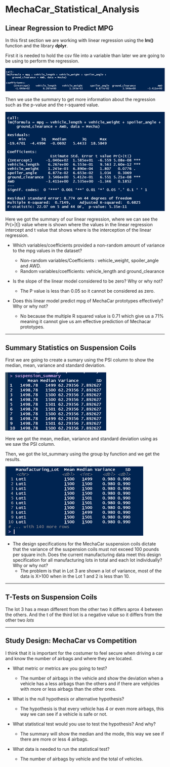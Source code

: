 # MechaCar_Statistical_Analysis

## Linear Regression to Predict MPG

In this first section we are working with linear regression using the **lm()** function and the library **dplyr**.

First it is needed to hold the csv file into a variable than later we are going to be using to perform the regression.

![alt text](resources/linear_regression.png)

Then  we use the summary to get more information about the regression such as the p-value and the r-squared value.

![alt text](resources/Screenshot_1.png)

Here we got the summary of our linear regression, where we can see the Pr(>|t|) value where is shown where the values in the linear regression intercept and t value that shows where is the interception of the linear regression.

- Which variables/coefficients provided a non-random amount of variance to the mpg values in the dataset?
    - Non-random variables/Coefficients : vehicle_weight, spoiler_angle and AWD.
    - Random variables/coefficients: vehicle_length and ground_clearance
    
- Is the slope of the linear model considered to be zero? Why or why not?
    - The P value is less than 0.05 so it cannot be considered as zero.

- Does this linear model predict mpg of MechaCar prototypes effectively? Why or why not?
    - No because the multiple R squared value is 0.71 which give us a 71% meaning it cannot give us am effective prediction of Mechacar prototypes.


---------------
## Summary Statistics on Suspension Coils

First we are going to create a sumary using the PSI column to show the median, mean, variance and standard deviation.

![alt text](resources/Screenshot_2.png)

Here we got the mean, median, variance and standard deviation using as we saw the PSI column. 

Then, we got the lot_summary using the group by function and we get the results.

![alt text](resources/Screenshot_3.png)

- The design specifications for the MechaCar suspension coils dictate that the variance of the suspension coils must not exceed 100 pounds per square inch. Does the current manufacturing data meet this design specification for all manufacturing lots in total and each lot individually? Why or why not?
    - The problem is that in Lot 3 are shown a lot of variance, most of the data is X>100 when in the Lot 1 and 2 is less than 10. 

--------------------------------------------------------

## T-Tests on Suspension Coils
The lot 3 has a mean different from the other two it differs aprox 4 between the others. 
And the t of the third lot is a negative value so it differs from the other two *lots*

--------------------------------------------------------
## Study Design: MechaCar vs Competition
I think that it is important for the costumer to feel secure when driving a car and know the number of airbags and where they are located. 

- What metric or metrics are you going to test?
    - The number of airbags in the vehicle and show the deviation when a vehicle has a less airbags than the others and if there are vehjicles with more or less airbags than the other ones.

- What is the null hypothesis or alternative hypothesis?
    - The hypothesis is that every vehicle has 4 or even more airbags, this way we can see if a vehicle is safe or not.
- What statistical test would you use to test the hypothesis? And why?
    - The summary will show the median and the mode, this way we see if there are more or less 4 airbags.

- What data is needed to run the statistical test?
    - The number of airbags by vehicle and the total of vehicles.






